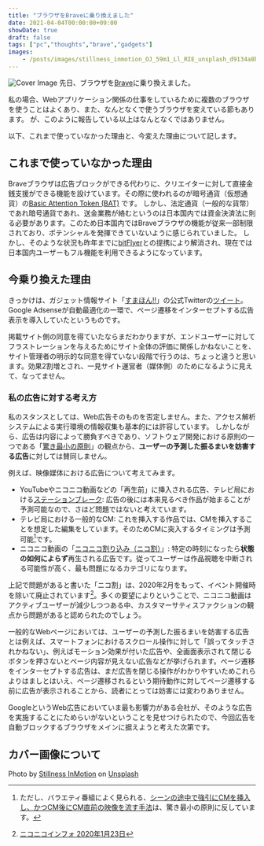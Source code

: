 ```yaml
---
title: "ブラウザをBraveに乗り換えました"
date: 2021-04-04T00:00:00+09:00
showDate: true
draft: false
tags: ["pc","thoughts","brave","gadgets"]
images:
    - /posts/images/stillness_inmotion_OJ_59m1_Ll_RIE_unsplash_d9134a8b3b.jpg
---
```

![Cover Image](/posts/images/stillness_inmotion_OJ_59m1_Ll_RIE_unsplash_d9134a8b3b.jpg)
先日、ブラウザを[Brave](https://brave.com/ja/)に乗り換えました。

私の場合、Webアプリケーション関係の仕事をしているために複数のブラウザを使うことはよくあり、また、なんとなくで使うブラウザを変えている節もあります。
が、このように報告している以上はなんとなくではありません。

以下、これまで使っていなかった理由と、今変えた理由について記します。

## これまで使っていなかった理由
Braveブラウザは広告ブロックができる代わりに、クリエイターに対して直接金銭支援ができる機能を設けています。その際に使われるのが暗号通貨（仮想通貨）の[Basic Attention Token (BAT)](https://bitflyer.com/ja-jp/basic-attention-token) です。
しかし、法定通貨（一般的な貨幣）であれ暗号通貨であれ、送金業務が絡むというのは日本国内では資金決済法に則る必要があります。このため日本国内ではBraveブラウザの機能が従来一部制限されており、ポテンシャルを発揮できていないように感じられていました。
しかし、そのような状況も昨年までに[bitFlyer](https://bitflyer.com/)との提携により解消され、現在では日本国内ユーザーもフル機能を利用できるようになっています。

## 今乗り換えた理由
きっかけは、ガジェット情報サイト「[すまほん!!](https://smhn.info/)」の公式Twitterの[ツイート](https://twitter.com/sm_hn/status/1377030307912712195)。
Google Adsenseが自動最適化の一環で、ページ遷移をインターセプトする広告表示を導入していたというものです。

掲載サイト側の同意を得ていたならまだわかりますが、エンドユーザーに対してフラストレーションを与えるためにサイト全体の評価に関係しかねないことを、サイト管理者の明示的な同意を得ていない段階で行うのは、ちょっと違うと思います。効果2割増とされ、一見サイト運営者（媒体側）のためになるように見えて、なってません。

### 私の広告に対する考え方
私のスタンスとしては、Web広告そのものを否定しません。また、アクセス解析システムによる実行環境の情報収集も基本的には許容しています。
しかしながら、広告は内容によって勝負すべきであり、ソフトウェア開発における原則の一つである「[驚き最小の原則](https://ja.wikipedia.org/wiki/%E9%A9%9A%E3%81%8D%E6%9C%80%E5%B0%8F%E3%81%AE%E5%8E%9F%E5%89%87)」の観点から、**ユーザーの予測した振るまいを妨害する広告**に対しては賛同しません。

例えば、映像媒体における広告について考えてみます。
- YouTubeやニコニコ動画などの「再生前」に挿入される広告、テレビ局における[ステーションブレーク](https://ja.wikipedia.org/wiki/%E3%82%B9%E3%83%86%E3%83%BC%E3%82%B7%E3%83%A7%E3%83%B3%E3%83%96%E3%83%AC%E3%82%A4%E3%82%AF): 広告の後には本来見るべき作品が始まることが予測可能なので、さほど問題ではないと考えています。
- テレビ局における一般的なCM: これを挿入する作品では、CMを挿入することを想定した編集をしています。そのためCMに突入するタイミングは予測可能[^2]です。
- ニコニコ動画の「[ニコニコ割り込み（ニコ割）](https://dic.nicovideo.jp/a/%E3%83%8B%E3%82%B3%E3%83%8B%E3%82%B3%E5%89%B2%E3%82%8A%E8%BE%BC%E3%81%BF)」: 特定の時刻になったら**状態の如何によらず**再生される広告です。従ってユーザーは作品視聴を中断される可能性が高く、最も問題になるカテゴリになります。

上記で問題があると書いた「ニコ割」は、2020年2月をもって、イベント開催時を除いて廃止されています[^1]。多くの要望によりということで、ニコニコ動画はアクティブユーザーが減少しつつある中、カスタマーサティスファクションの観点から問題があると認められたのでしょう。

[^1]: [ニコニコインフォ 2020年1月23日](https://blog.nicovideo.jp/niconews/126481.html)
[^2]: ただし、バラエティ番組によく見られる、[シーンの途中で強引にCMを挿入し、かつCM後にCM直前の映像を流す手法](https://toyokeizai.net/articles/-/164518)は、驚き最小の原則に反しています。

一般的なWebページにおいては、ユーザーの予測した振るまいを妨害する広告とは例えば、スマートフォンにおけるスクロール操作に対して「誤ってタッチされかねない」、例えばモーション効果が付いた広告や、全画面表示されて閉じるボタンを押さないとページ内容が見えない広告などが挙げられます。ページ遷移をインターセプトする広告は、まだ広告を閉じる操作がわかりやすいためこれらよりはましとはいえ、ページ遷移されるという期待動作に対してページ遷移する前に広告が表示されることから、読者にとっては妨害には変わりありません。

GoogleというWeb広告においていま最も影響力がある会社が、そのような広告を実施することにためらいがないということを見せつけられたので、今回広告を自動ブロックするブラウザをメインに据えようと考えた次第です。

## カバー画像について
Photo by <a href="https://unsplash.com/@stillnes_in_motion?utm_source=unsplash&utm_medium=referral&utm_content=creditCopyText">Stillness InMotion</a> on <a href="https://unsplash.com/s/photos/disturbing?utm_source=unsplash&utm_medium=referral&utm_content=creditCopyText">Unsplash</a>
